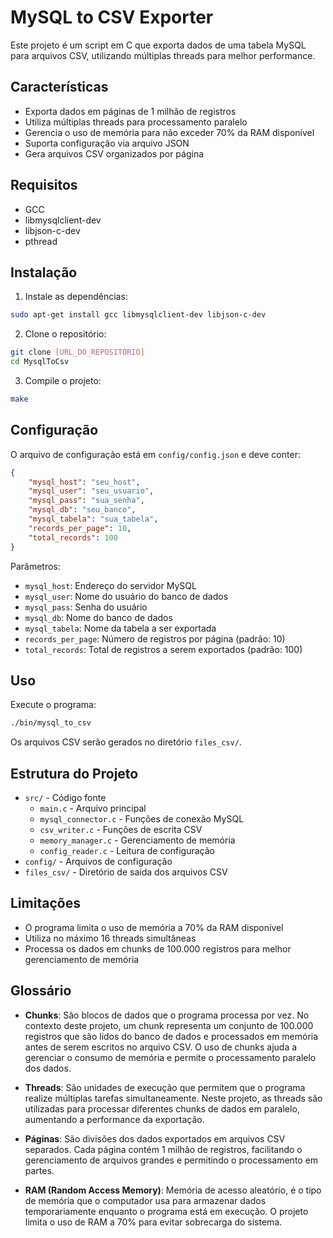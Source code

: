 # MySQL to CSV Exporter

Este projeto é um script em C que exporta dados de uma tabela MySQL para arquivos CSV, utilizando múltiplas threads para melhor performance.

## Características

- Exporta dados em páginas de 1 milhão de registros
- Utiliza múltiplas threads para processamento paralelo
- Gerencia o uso de memória para não exceder 70% da RAM disponível
- Suporta configuração via arquivo JSON
- Gera arquivos CSV organizados por página

## Requisitos

- GCC
- libmysqlclient-dev
- libjson-c-dev
- pthread

## Instalação

1. Instale as dependências:
```bash
sudo apt-get install gcc libmysqlclient-dev libjson-c-dev
```

2. Clone o repositório:
```bash
git clone [URL_DO_REPOSITÓRIO]
cd MysqlToCsv
```

3. Compile o projeto:
```bash
make
```

## Configuração

O arquivo de configuração está em `config/config.json` e deve conter:

```json
{
    "mysql_host": "seu_host",
    "mysql_user": "seu_usuario",
    "mysql_pass": "sua_senha",
    "mysql_db": "seu_banco",
    "mysql_tabela": "sua_tabela",
    "records_per_page": 10,
    "total_records": 100
}
```

Parâmetros:
- `mysql_host`: Endereço do servidor MySQL
- `mysql_user`: Nome do usuário do banco de dados
- `mysql_pass`: Senha do usuário
- `mysql_db`: Nome do banco de dados
- `mysql_tabela`: Nome da tabela a ser exportada
- `records_per_page`: Número de registros por página (padrão: 10)
- `total_records`: Total de registros a serem exportados (padrão: 100)

## Uso

Execute o programa:

```bash
./bin/mysql_to_csv
```

Os arquivos CSV serão gerados no diretório `files_csv/`.

## Estrutura do Projeto

- `src/` - Código fonte
  - `main.c` - Arquivo principal
  - `mysql_connector.c` - Funções de conexão MySQL
  - `csv_writer.c` - Funções de escrita CSV
  - `memory_manager.c` - Gerenciamento de memória
  - `config_reader.c` - Leitura de configuração
- `config/` - Arquivos de configuração
- `files_csv/` - Diretório de saída dos arquivos CSV

## Limitações

- O programa limita o uso de memória a 70% da RAM disponível
- Utiliza no máximo 16 threads simultâneas
- Processa os dados em chunks de 100.000 registros para melhor gerenciamento de memória 

## Glossário

- **Chunks**: São blocos de dados que o programa processa por vez. No contexto deste projeto, um chunk representa um conjunto de 100.000 registros que são lidos do banco de dados e processados em memória antes de serem escritos no arquivo CSV. O uso de chunks ajuda a gerenciar o consumo de memória e permite o processamento paralelo dos dados.

- **Threads**: São unidades de execução que permitem que o programa realize múltiplas tarefas simultaneamente. Neste projeto, as threads são utilizadas para processar diferentes chunks de dados em paralelo, aumentando a performance da exportação.

- **Páginas**: São divisões dos dados exportados em arquivos CSV separados. Cada página contém 1 milhão de registros, facilitando o gerenciamento de arquivos grandes e permitindo o processamento em partes.

- **RAM (Random Access Memory)**: Memória de acesso aleatório, é o tipo de memória que o computador usa para armazenar dados temporariamente enquanto o programa está em execução. O projeto limita o uso de RAM a 70% para evitar sobrecarga do sistema.
